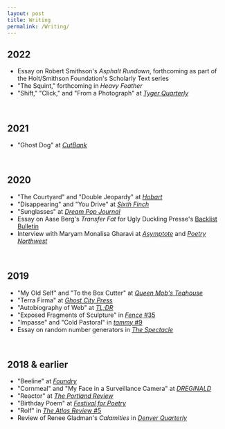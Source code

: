 ```yaml
---
layout: post
title: Writing
permalink: /Writing/
---
```


## 2022
* Essay on Robert Smithson's <em>Asphalt Rundown</em>, forthcoming as part of the Holt/Smithson Foundation's Scholarly Text series
* "The Squint," forthcoming in <em>Heavy Feather</em>
* "Shift," "Click," and "From a Photograph" at <em><a href="https://tygerquarterly.com/Serena-Solin">Tyger Quarterly</a></em>
<br>

## 2021
* "Ghost Dog" at <a href="https://www.cutbankonline.org/features-1"><em>CutBank</em></a>
<br>

## 2020
* "The Courtyard" and "Double Jeopardy" at <a href="https://www.hobartpulp.com/web_features/double-jeopardy"><em>Hobart</em></a>
* "Disappearing" and "You Drive" at <a href="http://sixthfinch.com/solin2.html"><em>Sixth Finch</em></a>
* "Sunglasses" at <a href="https://www.dreampoppress.net/serena-solin/"><em>Dream Pop Journal</em></a>
* Essay on Aase Berg's <em>Transfer Fat</em> for Ugly Duckling Presse's <a href="https://medium.com/ugly-duckling-presse/backlist-bulletin-1-transfer-fat-2e2e1548c7bf">Backlist Bulletin</a>
* Interview with Maryam Monalisa Gharavi at <a href="https://www.asymptotejournal.com/blog/2020/09/21/sadness-has-no-end-happiness-does-an-interview-with-maryam-monalisa-gharavi/"><em>Asymptote</em></a> and <a href="https://www.poetrynw.org/interview-when-haptic-touch-is-removed-a-conversation-with-maryam-monalisa-gharavi/"><em>Poetry Northwest</em></a>
<br>

## 2019
* "My Old Self" and "To the Box Cutter" at <a href="https://web.archive.org/web/20191207084214/https://queenmobs.com/2019/10/poems-serena-solin/"><em>Queen Mob's Teahouse</em></a>
* "Terra Firma" at <a href="https://ghostcitypress.com/poetry-31/2019/5/4/serena-solin"><em>Ghost City Press</em></a>
* "Autobiography of Web" at <a href="https://www.tldrmagazine.com/single-post/2019/10/21/Autobiography-of-Web-Serena-Solin"><em>TL;DR</em></a>
* "Exposed Fragments of Sculpture" in <a href="https://www.fenceportal.org/"><em>Fence</em> #35</a>
* "Impasse" and "Cold Pastoral" in <a href="http://www.tammyjournal.com/new-page"><em>tammy</em> #9</a>
* Essay on random number generators in <a href="https://thespectacle.wustl.edu/?p=1259"><em>The Spectacle</em></a>
<br>
 
## 2018 & earlier
* "Beeline" at <a href="https://www.foundryjournal.com/solin.html"><em>Foundry</em></a>
* "Cornmeal" and "My Face in a Surveillance Camera" at <a href="http://dreginald.com/index.php/issues/issue-sixteen/serena-solin"><em>DREGINALD</em></a>
* "Reactor" at <a href="http://portlandreview.org/reactor-by-serena-solin/"><em>The Portland Review</em></a>
* "Birthday Poem" at <a href="https://festivalforpoetry.com/2018/11/15/read-poem-birthday-poem-for-d-by-serena-solin/"><em>Festival for Poetry</em></a>
* "Rolf" in <a href="https://www.theatlasreview.com/issue-5"><em>The Atlas Review</em> #5</a>
* Review of Renee Gladman's <em>Calamities</em> in <a href="https://www.du.edu/denverquarterly/past/index.html"><em>Denver Quarterly</em></a>